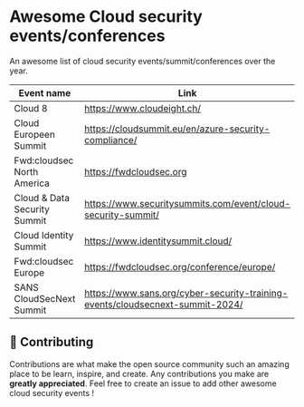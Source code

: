 
# Awesome Cloud security events/conferences

An awesome list of cloud security events/summit/conferences over the year.

| Event name        | Link     | Date | Localisation | 
|--------------|-----------|------------|------------|
| Cloud 8 | https://www.cloudeight.ch/      | January       | Zurich, Switzerland |
| Cloud Europeen Summit | https://cloudsummit.eu/en/azure-security-compliance/ | May | Wiesbaden/Germany |
| Fwd:cloudsec North America      | https://fwdcloudsec.org  | June       | Arlington, VA, US |
| Cloud & Data Security Summit      | https://www.securitysummits.com/event/cloud-security-summit/  | July       | Virtual |
| Cloud Identity Summit     | https://www.identitysummit.cloud/  | June       | Cologne, Germany |
| Fwd:cloudsec Europe      | https://fwdcloudsec.org/conference/europe/  | September       | Brussels, Belgium |
| SANS CloudSecNext Summit      | https://www.sans.org/cyber-security-training-events/cloudsecnext-summit-2024/  | September - October       | Denver, CO, US |

## 🍰 Contributing    
Contributions are what make the open source community such an amazing place to be learn, inspire, and create. Any contributions you make are **greatly appreciated**.
Feel free to create an issue to add other awesome cloud security events !
